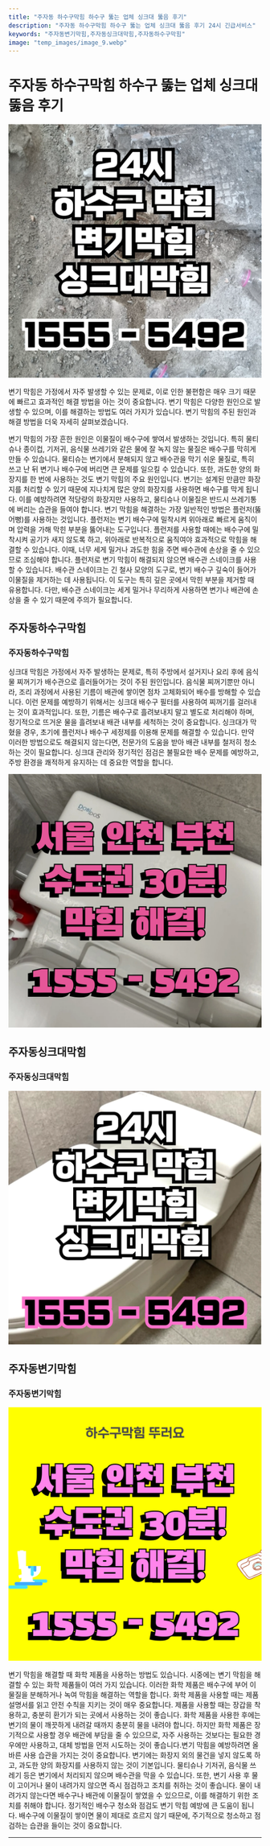 ```yaml
---
title: "주자동 하수구막힘 하수구 뚫는 업체 싱크대 뚫음 후기"
description: "주자동 하수구막힘 하수구 뚫는 업체 싱크대 뚫음 후기 24시 긴급서비스"
keywords: "주자동변기막힘,주자동싱크대막힘,주자동하수구막힘"
image: "temp_images/image_9.webp"
---
```


# 주자동 하수구막힘 하수구 뚫는 업체 싱크대 뚫음 후기

![주자동하수구막힘](temp_images/image_8.webp) 

변기 막힘은 가정에서 자주 발생할 수 있는 문제로, 이로 인한 불편함은 매우 크기 때문에 빠르고 효과적인 해결 방법을 아는 것이 중요합니다. 변기 막힘은 다양한 원인으로 발생할 수 있으며, 이를 해결하는 방법도 여러 가지가 있습니다. 변기 막힘의 주된 원인과 해결 방법을 더욱 자세히 살펴보겠습니다.

변기 막힘의 가장 흔한 원인은 이물질이 배수구에 쌓여서 발생하는 것입니다. 특히 물티슈나 종이컵, 기저귀, 음식물 쓰레기와 같은 물에 잘 녹지 않는 물질은 배수구를 막히게 만들 수 있습니다. 물티슈는 변기에서 분해되지 않고 배수관을 막기 쉬운 물질로, 특히 쓰고 난 뒤 변기나 배수구에 버리면 큰 문제를 일으킬 수 있습니다. 또한, 과도한 양의 화장지를 한 번에 사용하는 것도 변기 막힘의 주요 원인입니다. 변기는 설계된 만큼만 화장지를 처리할 수 있기 때문에 지나치게 많은 양의 화장지를 사용하면 배수구를 막게 됩니다. 이를 예방하려면 적당량의 화장지만 사용하고, 물티슈나 이물질은 반드시 쓰레기통에 버리는 습관을 들여야 합니다.
변기 막힘을 해결하는 가장 일반적인 방법은 플런저(뚫어뻥)를 사용하는 것입니다. 플런저는 변기 배수구에 밀착시켜 위아래로 빠르게 움직이며 압력을 가해 막힌 부분을 뚫어내는 도구입니다. 플런저를 사용할 때에는 배수구에 밀착시켜 공기가 새지 않도록 하고, 위아래로 반복적으로 움직여야 효과적으로 막힘을 해결할 수 있습니다. 이때, 너무 세게 밀거나 과도한 힘을 주면 배수관에 손상을 줄 수 있으므로 조심해야 합니다. 플런저로 변기 막힘이 해결되지 않으면 배수관 스네이크를 사용할 수 있습니다. 배수관 스네이크는 긴 철사 모양의 도구로, 변기 배수구 깊숙이 들어가 이물질을 제거하는 데 사용됩니다. 이 도구는 특히 깊은 곳에서 막힌 부분을 제거할 때 유용합니다. 다만, 배수관 스네이크는 세게 밀거나 무리하게 사용하면 변기나 배관에 손상을 줄 수 있기 때문에 주의가 필요합니다.


## 주자동하수구막힘

### 주자동하수구막힘

싱크대 막힘은 가정에서 자주 발생하는 문제로, 특히 주방에서 설거지나 요리 후에 음식물 찌꺼기가 배수관으로 흘러들어가는 것이 주된 원인입니다. 음식물 찌꺼기뿐만 아니라, 조리 과정에서 사용된 기름이 배관에 쌓이면 점차 고체화되어 배수를 방해할 수 있습니다. 이런 문제를 예방하기 위해서는 싱크대 배수구 필터를 사용하여 찌꺼기를 걸러내는 것이 효과적입니다. 또한, 기름은 배수구로 흘려보내지 말고 별도로 처리해야 하며, 정기적으로 뜨거운 물을 흘려보내 배관 내부를 세척하는 것이 중요합니다. 싱크대가 막혔을 경우, 초기에 플런저나 배수구 세정제를 이용해 문제를 해결할 수 있습니다. 만약 이러한 방법으로도 해결되지 않는다면, 전문가의 도움을 받아 배관 내부를 철저히 청소하는 것이 필요합니다. 싱크대 관리와 정기적인 점검은 불필요한 배수 문제를 예방하고, 주방 환경을 쾌적하게 유지하는 데 중요한 역할을 합니다.


![주자동하수구막힘](temp_images/image_2.webp) 



## 주자동싱크대막힘

### 주자동싱크대막힘

![주자동싱크대막힘](temp_images/image_3.webp) 



## 주자동변기막힘

### 주자동변기막힘

![주자동변기막힘](temp_images/image_1.webp) 

  변기 막힘을 해결할 때 화학 제품을 사용하는 방법도 있습니다. 시중에는 변기 막힘을 해결할 수 있는 화학 제품들이 여러 가지 있습니다. 이러한 화학 제품은 배수구에 부어 이물질을 분해하거나 녹여 막힘을 해결하는 역할을 합니다. 화학 제품을 사용할 때는 제품 설명서를 읽고 안전 수칙을 지키는 것이 매우 중요합니다. 제품을 사용할 때는 장갑을 착용하고, 충분히 환기가 되는 곳에서 사용하는 것이 좋습니다. 화학 제품을 사용한 후에는 변기의 물이 깨끗하게 내려갈 때까지 충분히 물을 내려야 합니다. 하지만 화학 제품은 장기적으로 사용할 경우 배관에 부담을 줄 수 있으므로, 자주 사용하는 것보다는 필요한 경우에만 사용하고, 대체 방법을 먼저 시도하는 것이 좋습니다.변기 막힘을 예방하려면 올바른 사용 습관을 가지는 것이 중요합니다. 변기에는 화장지 외의 물건을 넣지 않도록 하고, 과도한 양의 화장지를 사용하지 않는 것이 기본입니다. 물티슈나 기저귀, 음식물 쓰레기 등은 변기에서 처리되지 않으며 배수관을 막을 수 있습니다. 또한, 변기 사용 후 물이 고이거나 물이 내려가지 않으면 즉시 점검하고 조치를 취하는 것이 좋습니다. 물이 내려가지 않는다면 배수구나 배관에 이물질이 쌓였을 수 있으므로, 이를 해결하기 위한 조치를 취해야 합니다. 정기적인 배수구 청소와 점검도 변기 막힘 예방에 큰 도움이 됩니다. 배수구에 이물질이 쌓이면 물이 제대로 흐르지 않기 때문에, 주기적으로 청소하고 점검하는 습관을 들이는 것이 중요합니다.

---

